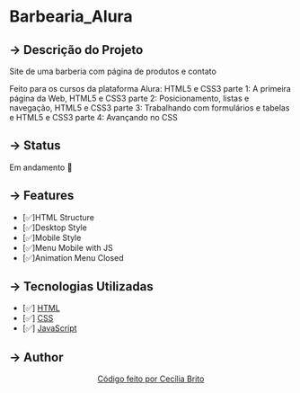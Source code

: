 # Barbearia_Alura

## → Descrição do Projeto

<p>Site de uma barberia com página de produtos e contato</p>

<p>Feito para os cursos da plataforma Alura: HTML5 e CSS3 parte 1: A primeira página da Web, HTML5 e CSS3 parte 2: Posicionamento, listas e navegação, HTML5 e CSS3 parte 3: Trabalhando com formulários e tabelas e HTML5 e CSS3 parte 4: Avançando no CSS</p>

## → Status

<p>Em andamento 🚀</p>

## → Features
<ul>
<li>[✅]HTML Structure</li>
<li>[✅]Desktop Style</li>
<li>[✅]Mobile Style</li>
<li>[✅]Menu Mobile with JS</li>
 <li>[✅]Animation Menu Closed</li>
</ul>

## → Tecnologias Utilizadas

- [✅] [HTML](https://developer.mozilla.org/pt-BR/docs/Web/HTML)
- [✅] [CSS](https://developer.mozilla.org/pt-BR/docs/Web/CSS)
- [✅] [JavaScript](https://developer.mozilla.org/pt-BR/docs/Web/JavaScript)

## → Author

<p align='center'><a href="https://www.linkedin.com/in/cec%C3%ADlia-brito-santos-a22193170/">Código feito por Cecília Brito</a></p>
